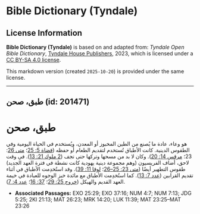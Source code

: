 # Bible Dictionary (Tyndale)

## License Information

**Bible Dictionary (Tyndale)** is based on and adapted from: _Tyndale Open Bible Dictionary_, [Tyndale House Publishers](https://tyndaleopenresources.com/), 2023, which is licensed under a [CC BY-SA 4.0 license](https://creativecommons.org/licenses/by-sa/4.0/legalcode.en).

This markdown version (created `2025-10-20`) is provided under the same license.



--------------------------------

## طبق، صحن (id: 201471)

طبق، صحن
========

هو وعاء، عادة ما يُصنع من الطين المخبوز أو المعدن، ويُستخدم في الحياة اليومية وفي الطقوس الدينية. كانت الأطباق تُستخدم لتقديم الطعام أو حفظه ([قضاة 5: 25](https://ref.ly/Judg5:25)؛ [متى 26](https://ref.ly/Matt26:23): 23؛ [مرقس 14: 20](https://ref.ly/Mark14:20)). وكان لا بد من مسحها وتركها حتى تجف ([2 ملوك 21: 13](https://ref.ly/2Kgs21:13)). في وقت لاحق، أضاف الفريسيون (وهم مجموعة دينية يهودية كانت نشطة في فترة العهد الجديد) طقوس التطهير أيضًا ([متى 23: 25–26](https://ref.ly/Matt23:25-Matt23:26)؛ [لوقا 11: 39](https://ref.ly/Luke11:39)). وقد استُخدِمت الأطباق في أثناء تقديم القرابين ([عدد 7: 13](https://ref.ly/Num7:13)). كما استُخدِمت الأطباق مع مائدة خبز الوجوه للعبادة في خيمة العهد القديم والهيكل ([خروج 25: 29](https://ref.ly/Exod25:29)؛ [37: 16](https://ref.ly/Exod37:16)؛ [عدد 4: 7](https://ref.ly/Num4:7)).

* **Associated Passages:** EXO 25:29; EXO 37:16; NUM 4:7; NUM 7:13; JDG 5:25; 2KI 21:13; MAT 26:23; MRK 14:20; LUK 11:39; MAT 23:25–MAT 23:26

